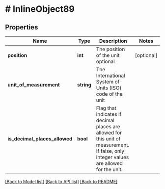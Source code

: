 # # InlineObject89

## Properties

Name | Type | Description | Notes
------------ | ------------- | ------------- | -------------
**position** | **int** | The position of the unit optional | [optional] 
**unit_of_measurement** | **string** | The International System of Units (ISO) code of the unit | 
**is_decimal_places_allowed** | **bool** | Flag that indicates if decimal places are allowed for this unit of measurement. If false, only integer values are allowed for the unit. | 

[[Back to Model list]](../../README.md#documentation-for-models) [[Back to API list]](../../README.md#documentation-for-api-endpoints) [[Back to README]](../../README.md)


